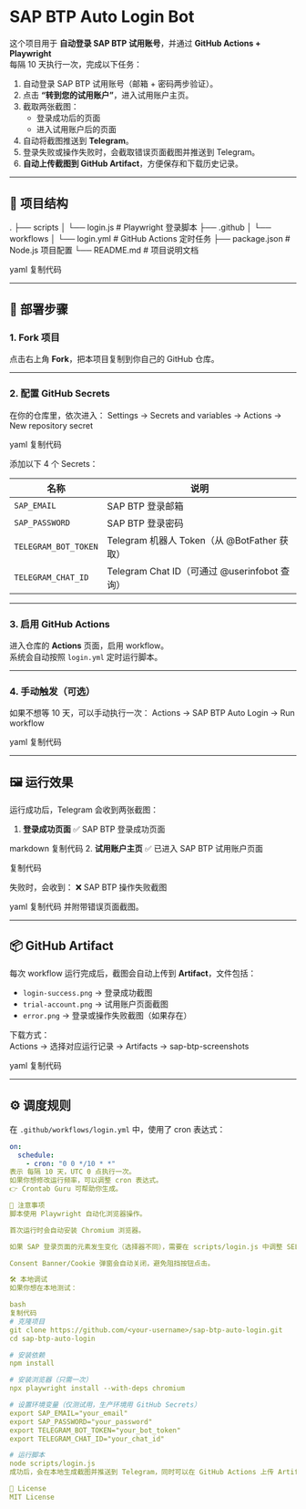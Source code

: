# SAP BTP Auto Login Bot

这个项目用于 **自动登录 SAP BTP 试用账号**，并通过 **GitHub Actions + Playwright**  
每隔 10 天执行一次，完成以下任务：

1. 自动登录 SAP BTP 试用账号（邮箱 + 密码两步验证）。  
2. 点击 **“转到您的试用账户”**，进入试用账户主页。  
3. 截取两张截图：  
   - 登录成功后的页面  
   - 进入试用账户后的页面  
4. 自动将截图推送到 **Telegram**。  
5. 登录失败或操作失败时，会截取错误页面截图并推送到 Telegram。  
6. **自动上传截图到 GitHub Artifact**，方便保存和下载历史记录。  

---

## 📂 项目结构

.
├── scripts
│ └── login.js # Playwright 登录脚本
├── .github
│ └── workflows
│ └── login.yml # GitHub Actions 定时任务
├── package.json # Node.js 项目配置
└── README.md # 项目说明文档

yaml
复制代码

---

## 🚀 部署步骤

### 1. Fork 项目
点击右上角 **Fork**，把本项目复制到你自己的 GitHub 仓库。

---

### 2. 配置 GitHub Secrets
在你的仓库里，依次进入：
Settings → Secrets and variables → Actions → New repository secret

yaml
复制代码

添加以下 4 个 Secrets：

| 名称 | 说明 |
|------|------|
| `SAP_EMAIL` | SAP BTP 登录邮箱 |
| `SAP_PASSWORD` | SAP BTP 登录密码 |
| `TELEGRAM_BOT_TOKEN` | Telegram 机器人 Token（从 @BotFather 获取） |
| `TELEGRAM_CHAT_ID` | Telegram Chat ID（可通过 @userinfobot 查询） |

---

### 3. 启用 GitHub Actions
进入仓库的 **Actions** 页面，启用 workflow。  
系统会自动按照 `login.yml` 定时运行脚本。

---

### 4. 手动触发（可选）
如果不想等 10 天，可以手动执行一次：
Actions → SAP BTP Auto Login → Run workflow

yaml
复制代码

---

## 🖼️ 运行效果

运行成功后，Telegram 会收到两张截图：

1. **登录成功页面**
✅ SAP BTP 登录成功页面

markdown
复制代码
2. **试用账户主页**
✅ 已进入 SAP BTP 试用账户页面

复制代码

失败时，会收到：
❌ SAP BTP 操作失败截图

yaml
复制代码
并附带错误页面截图。

---

## 📦 GitHub Artifact

每次 workflow 运行完成后，截图会自动上传到 **Artifact**，文件包括：

- `login-success.png` → 登录成功截图  
- `trial-account.png` → 试用账户页面截图  
- `error.png` → 登录或操作失败截图（如果存在）  

下载方式：  
Actions → 选择对应运行记录 → Artifacts → sap-btp-screenshots

yaml
复制代码

---

## ⚙️ 调度规则

在 `.github/workflows/login.yml` 中，使用了 cron 表达式：
```yaml
on:
  schedule:
    - cron: "0 0 */10 * *"
表示 每隔 10 天，UTC 0 点执行一次。
如果你想修改运行频率，可以调整 cron 表达式。
👉 Crontab Guru 可帮助你生成。

📌 注意事项
脚本使用 Playwright 自动化浏览器操作。

首次运行时会自动安装 Chromium 浏览器。

如果 SAP 登录页面的元素发生变化（选择器不同），需要在 scripts/login.js 中调整 SELECTORS。

Consent Banner/Cookie 弹窗会自动关闭，避免阻挡按钮点击。

🛠️ 本地调试
如果你想在本地测试：

bash
复制代码
# 克隆项目
git clone https://github.com/<your-username>/sap-btp-auto-login.git
cd sap-btp-auto-login

# 安装依赖
npm install

# 安装浏览器（只需一次）
npx playwright install --with-deps chromium

# 设置环境变量（仅测试用，生产环境用 GitHub Secrets）
export SAP_EMAIL="your_email"
export SAP_PASSWORD="your_password"
export TELEGRAM_BOT_TOKEN="your_bot_token"
export TELEGRAM_CHAT_ID="your_chat_id"

# 运行脚本
node scripts/login.js
成功后，会在本地生成截图并推送到 Telegram，同时可以在 GitHub Actions 上传 Artifact。

📄 License
MIT License
